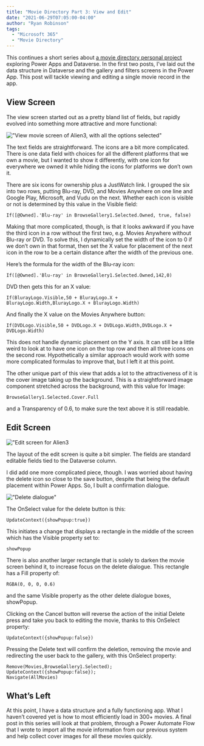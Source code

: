 ```yaml
---
title: "Movie Directory Part 3: View and Edit"
date: "2021-06-29T07:05:00-04:00"
author: "Ryan Robinson"
tags:
  - "Microsoft 365"
  - "Movie Directory"
---
```


This continues a short series about [a movie directory personal project](/tags/movie-directory/) exploring Power Apps and Dataverse. In the first two posts, I’ve laid out the data structure in Dataverse and the gallery and filters screens in the Power App. This post will tackle viewing and editing a single movie record in the app.

## View Screen

The view screen started out as a pretty bland list of fields, but rapidly evolved into something more attractive and more functional:

!["View movie screen of Alien3, with all the options selected"](./view-movie.png)

The text fields are straightforward. The icons are a bit more complicated. There is one data field with choices for all the different platforms that we own a movie, but I wanted to show it differently, with one icon for everywhere we owned it while hiding the icons for platforms we don’t own it.

There are six icons for ownership plus a JustWatch link. I grouped the six into two rows, putting Blu-ray, DVD, and Movies Anywhere on one line and Google Play, Microsoft, and Vudu on the next. Whether each icon is visible or not is determined by this value in the Visible field:

```powerfx
If([@Owned].'Blu-ray' in BrowseGallery1.Selected.Owned, true, false)
```

Making that more complicated, though, is that it looks awkward if you have the third icon in a row without the first two, e.g. Movies Anywhere without Blu-ray or DVD. To solve this, I dynamically set the width of the icon to 0 if we don’t own in that format, then set the X value for placement of the next icon in the row to be a certain distance after the width of the previous one.

Here’s the formula for the width of the Blu-ray icon:

```powerfx
If([@Owned].'Blu-ray' in BrowseGallery1.Selected.Owned,142,0)
```

DVD then gets this for an X value:

```powerfx
If(BlurayLogo.Visible,50 + BlurayLogo.X + BlurayLogo.Width,BlurayLogo.X + BlurayLogo.Width)
```

And finally the X value on the Movies Anywhere button:

```powerfx
If(DVDLogo.Visible,50 + DVDLogo.X + DVDLogo.Width,DVDLogo.X + DVDLogo.Width)
```

This does not handle dynamic placement on the Y axis. It can still be a little weird to look at to have one icon on the top row and then all three icons on the second row. Hypothetically a similar approach would work with some more complicated formulas to improve that, but I left it at this point.

The other unique part of this view that adds a lot to the attractiveness of it is the cover image taking up the background. This is a straightforward image component stretched across the background, with this value for Image:

```powerfx
BrowseGallery1.Selected.Cover.Full
```

and a Transparency of 0.6, to make sure the text above it is still readable.

## Edit Screen

!["Edit screen for Alien3](./edit-screen.png)

The layout of the edit screen is quite a bit simpler. The fields are standard editable fields tied to the Dataverse column.

I did add one more complicated piece, though. I was worried about having the delete icon so close to the save button, despite that being the default placement within Power Apps. So, I built a confirmation dialogue.

!["Delete dialogue"](./delete-dialogue.png)

The OnSelect value for the delete button is this:

```powerfx
UpdateContext({showPopup:true})
```

This initiates a change that displays a rectangle in the middle of the screen which has the Visible property set to:

```powerfx
showPopup
```

There is also another larger rectangle that is solely to darken the movie screen behind it, to increase focus on the delete dialogue. This rectangle has a Fill property of:

```powerfx
RGBA(0, 0, 0, 0.6)
```

and the same Visible property as the other delete dialogue boxes, showPopup.

Clicking on the Cancel button will reverse the action of the initial Delete press and take you back to editing the movie, thanks to this OnSelect property:

```powerfx
UpdateContext({showPopup:false})
```

Pressing the Delete text will confirm the deletion, removing the movie and redirecting the user back to the gallery, with this OnSelect property:

```powerfx
Remove(Movies,BrowseGallery1.Selected);
UpdateContext({showPopup:false});
Navigate(AllMovies)
```

## What’s Left

At this point, I have a data structure and a fully functioning app. What I haven’t covered yet is how to most efficiently load in 300+ movies. A final post in this series will look at that problem, through a Power Automate Flow that I wrote to import all the movie information from our previous system and help collect cover images for all these movies quickly.
